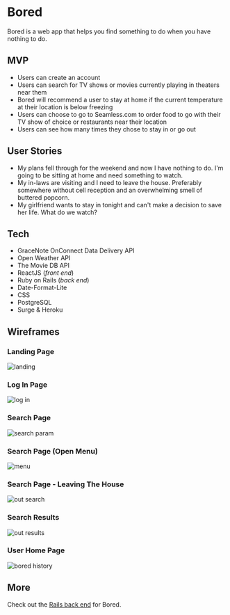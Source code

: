 # Bored
Bored is a web app that helps you find something to do when you have nothing to do.

## MVP
- Users can create an account
- Users can search for TV shows or movies currently playing in theaters near them
- Bored will recommend a user to stay at home if the current temperature at their location is below freezing
- Users can choose to go to Seamless.com to order food to go with their TV show of choice or restaurants near their location
- Users can see how many times they chose to stay in or go out

## User Stories
- My plans fell through for the weekend and now I have nothing to do. I'm going to be sitting at home and need something to watch.
- My in-laws are visiting and I need to leave the house. Preferably somewhere without cell reception and an overwhelming smell of buttered popcorn.
- My girlfriend wants to stay in tonight and can't make a decision to save her life. What do we watch?

## Tech
- GraceNote OnConnect Data Delivery API
- Open Weather API
- The Movie DB API
- ReactJS (_front end_)
- Ruby on Rails (_back end_)
- Date-Format-Lite
- CSS
- PostgreSQL
- Surge & Heroku

## Wireframes

### Landing Page
![landing](https://user-images.githubusercontent.com/24556028/33004684-3619abe0-cd90-11e7-83ae-75b661db608d.png)

### Log In Page
![log in](https://user-images.githubusercontent.com/24556028/33004685-36286ee6-cd90-11e7-9328-4d97bc838b3a.png)

### Search Page
![search param](https://user-images.githubusercontent.com/24556028/33004689-36576b92-cd90-11e7-9193-5bfff1e10202.png)

### Search Page (Open Menu)
![menu](https://user-images.githubusercontent.com/24556028/33004686-36352b4a-cd90-11e7-98cd-196813f97bb6.png)

### Search Page - Leaving The House
![out search](https://user-images.githubusercontent.com/24556028/33004688-364e9d96-cd90-11e7-81bd-d0ec0677d373.png)

### Search Results
![out results](https://user-images.githubusercontent.com/24556028/33004687-36429974-cd90-11e7-8034-29fa583ad30b.png)

### User Home Page
![bored history](https://user-images.githubusercontent.com/24556028/33004683-360a7706-cd90-11e7-8608-3375ccce54cc.png)

## More
Check out the [Rails back end](https://github.com/beccaLeeBae/Bored-Rails) for Bored.